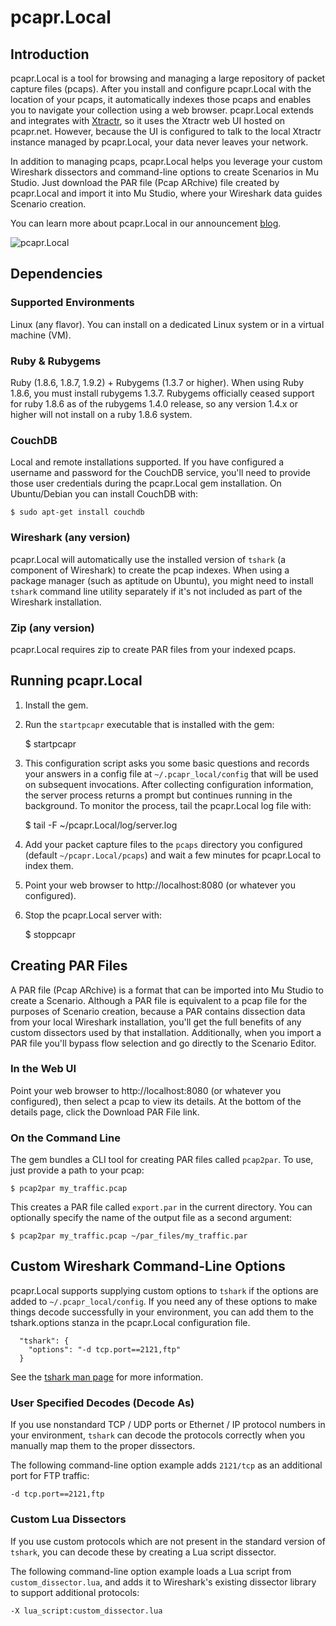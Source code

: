 # pcapr.Local #

## Introduction

pcapr.Local is a tool for browsing and managing a large repository of packet 
capture files (pcaps). After you install and configure pcapr.Local with the 
location of your pcaps, it automatically indexes those pcaps and enables you 
to navigate your collection using a web browser. pcapr.Local extends and 
integrates with [Xtractr](http://code.google.com/p/pcapr/wiki/Xtractr), so it 
uses the Xtractr web UI hosted on pcapr.net. However, because the UI is 
configured to talk to the local Xtractr instance managed by pcapr.Local, your 
data never leaves your network.

In addition to managing pcaps, pcapr.Local helps you leverage your custom 
Wireshark dissectors and command-line options to create Scenarios in Mu 
Studio. Just download the PAR file (Pcap ARchive) file created by pcapr.Local 
and import it into Mu Studio, where your Wireshark data guides Scenario 
creation.

You can learn more about pcapr.Local in our announcement 
[blog](http://labs.mudynamics.com/2011/04/18/announcing-pcaprlocal/).

![pcapr.Local](http://blog.mudynamics.com/wp-content/uploads/2011/04/pcaprlocal.png)

## Dependencies

### Supported Environments

Linux (any flavor). You can install on a dedicated Linux system or in a 
virtual machine (VM).

### Ruby & Rubygems

Ruby (1.8.6, 1.8.7, 1.9.2) + Rubygems (1.3.7 or higher). When using Ruby 
1.8.6, you must install rubygems 1.3.7. Rubygems officially ceased support for 
ruby 1.8.6 as of the rubygems 1.4.0 release, so any version 1.4.x or higher 
will not install on a ruby 1.8.6 system.

### CouchDB

Local and remote installations supported. If you have configured a username 
and password for the CouchDB service, you'll need to provide those user 
credentials during the pcapr.Local gem installation. On Ubuntu/Debian you can 
install CouchDB with:

    $ sudo apt-get install couchdb

### Wireshark (any version)

pcapr.Local will automatically use the installed version of `tshark` (a 
component of Wireshark) to create the pcap indexes. When using a package 
manager (such as aptitude on Ubuntu), you might need to install `tshark` 
command line utility separately if it's not included as part of the Wireshark 
installation.

### Zip (any version)

pcapr.Local requires zip to create PAR files from your indexed pcaps.

## Running pcapr.Local

1.    Install the gem. 
2.    Run the `startpcapr` executable that is installed with the gem:

        $ startpcapr

3.    This configuration script asks you some basic questions and records your
      answers in a config file at `~/.pcapr_local/config` that will be used on 
      subsequent invocations. After collecting configuration information, the 
      server process returns a prompt but continues running in the background. 
      To monitor the process, tail the pcapr.Local log file with:

        $ tail -F ~/pcapr.Local/log/server.log

4.    Add your packet capture files to the `pcaps` directory you configured
      (default `~/pcapr.Local/pcaps`) and wait a few minutes for pcapr.Local to
      index them.

5.    Point your web browser to http://localhost:8080 (or whatever you 
      configured).

6.    Stop the pcapr.Local server with:

        $ stoppcapr

## Creating PAR Files

A PAR file (Pcap ARchive) is a format that can be imported into Mu Studio to 
create a Scenario. Although a PAR file is equivalent to a pcap file for the 
purposes of Scenario creation, because a PAR contains dissection data from 
your local Wireshark installation, you'll get the full benefits of any custom 
dissectors used by that installation. Additionally, when you import a PAR file 
you'll bypass flow selection and go directly to the Scenario Editor.

### In the Web UI

Point your web browser to http://localhost:8080 (or whatever you configured), 
then select a pcap to view its details. At the bottom of the details page, 
click the Download PAR File link.

### On the Command Line

The gem bundles a CLI tool for creating PAR files called `pcap2par`. To use, 
just provide a path to your pcap:
 
    $ pcap2par my_traffic.pcap

This creates a PAR file called `export.par` in the current directory. You can 
optionally specify the name of the output file as a second argument:

    $ pcap2par my_traffic.pcap ~/par_files/my_traffic.par 

## Custom Wireshark Command-Line Options

pcapr.Local supports supplying custom options to `tshark` if the options are 
added to `~/.pcapr_local/config`. If you need any of these options to make 
things decode successfully in your environment, you can add them to the 
tshark.options stanza in the pcapr.Local configuration file.

      "tshark": {
        "options": "-d tcp.port==2121,ftp"
      }

See the [tshark man page](http://www.wireshark.org/docs/man-pages/tshark.html) 
for more information.

### User Specified Decodes (Decode As)

If you use nonstandard TCP / UDP ports or Ethernet / IP protocol numbers in 
your environment, `tshark` can decode the protocols correctly when you 
manually map them to the proper dissectors.

The following command-line option example adds `2121/tcp` as an additional port 
for FTP traffic:

    -d tcp.port==2121,ftp

### Custom Lua Dissectors

If you use custom protocols which are not present in the standard version of 
`tshark`, you can decode these by creating a Lua script dissector.

The following command-line option example loads a Lua script from 
`custom_dissector.lua`, and adds it to Wireshark's existing dissector library 
to support additional protocols:

    -X lua_script:custom_dissector.lua

